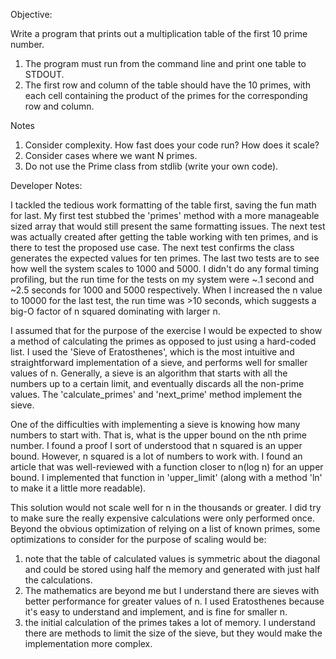 Objective:

Write a program that prints out a multiplication table of the first 10 prime number.
1) The program must run from the command line and print one table to
STDOUT.
2) The first row and column of the table should have the 10 primes, with each
cell containing the product of the primes for the corresponding row and
column.

Notes

1) Consider complexity. How fast does your code run? How does it scale?
2) Consider cases where we want N primes.
3) Do not use the Prime class from stdlib (write your own code).

Developer Notes:

I tackled the tedious work formatting of the table first, saving the fun math for last. My first test stubbed the 'primes' method with a more manageable sized array that would still present the same formatting issues. The next test was actually created after getting the table working with ten primes, and is there to test the proposed use case. The next test confirms the class generates the expected values for ten primes. The last two tests are to see how well the system scales to 1000 and 5000. I didn't do any formal timing profiling, but the run time for the tests on my system were ~.1 second and ~2.5 seconds for 1000 and 5000 respectively. When I increased the n value to 10000 for the last test, the run time was >10 seconds, which suggests a big-O factor of n squared dominating with larger n. 

I assumed that for the purpose of the exercise I would be expected to show a method of calculating the primes as opposed to just using a hard-coded list. I used the 'Sieve of Eratosthenes', which is the most intuitive and straightforward implementation of a sieve, and performs well for smaller values of n. Generally, a sieve is an algorithm that starts with all the numbers up to a certain limit, and eventually discards all the non-prime values. The 'calculate_primes' and 'next_prime' method implement the sieve.

One of the difficulties with implementing a sieve is knowing how many numbers to start with. That is, what is the upper bound on the nth prime number. I found a proof I sort of understood that n squared is an upper bound. However, n squared is a lot of numbers to work with. I found an article that was well-reviewed with a function closer to n(log n) for an upper bound. I implemented that function in 'upper_limit' (along with a method 'ln' to make it a little more readable).

This solution would not scale well for n in the thousands or greater. I did try to make sure the really expensive calculations were only performed once. Beyond the obvious optimization of relying on a list of known primes, some optimizations to consider for the purpose of scaling would be: 

1) note that the table of calculated values is symmetric about the diagonal and could be stored using half the memory and generated with just half the calculations.
2) The mathematics are beyond me but I understand there are sieves with better performance for greater values of n. I used Eratosthenes because it's easy to understand and implement, and is fine for smaller n.
3) the initial calculation of the primes takes a lot of memory. I understand there are methods to limit the size of the sieve, but they would make the implementation more complex.
